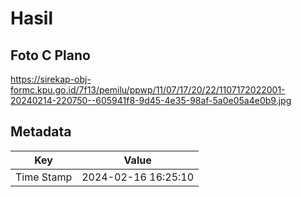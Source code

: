 # Hasil

## Foto C Plano

https://sirekap-obj-formc.kpu.go.id/7f13/pemilu/ppwp/11/07/17/20/22/1107172022001-20240214-220750--605941f8-9d45-4e35-98af-5a0e05a4e0b9.jpg


## Metadata

| Key        | Value               |
| ---------- | ------------------- |
| Time Stamp | 2024-02-16 16:25:10 |



